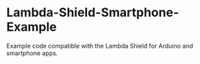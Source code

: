 # Lambda-Shield-Smartphone-Example
Example code compatible with the Lambda Shield for Arduino and smartphone apps.
